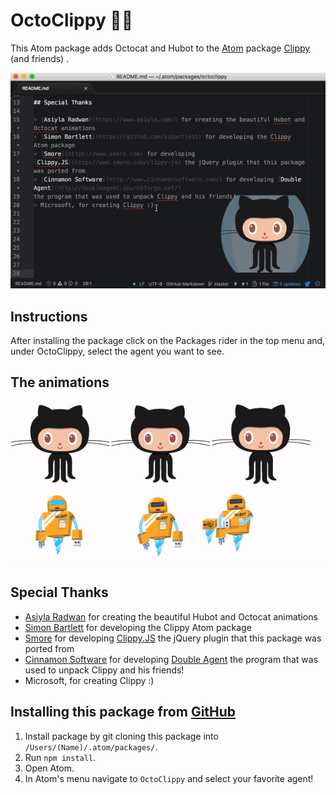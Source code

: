 # OctoClippy 🐙📎

This Atom package adds Octocat and Hubot to the [Atom](http://atom.io) package [Clippy](https://github.com/npentrel/octoclippy) (and friends) .

![Octoclippy in Action](octoclippy.gif)

## Instructions

After installing the package click on the Packages rider in the top menu and, under OctoClippy, select the agent you want to see.

## The animations

![Animations in OctoClippy](animations.gif)

## Special Thanks

* [Asiyla Radwan](https://www.asiyla.com/) for creating the beautiful Hubot and Octocat animations
* [Simon Bartlett](https://github.com/sibartlett) for developing the Clippy Atom package
* [Smore](https://www.smore.com) for developing [Clippy.JS](http://www.smore.com/clippy-js) the jQuery plugin that this package was ported from
* [Cinnamon Software](http://www.cinnamonsoftware.com/) for developing [Double Agent](http://doubleagent.sourceforge.net/)
the program that was used to unpack Clippy and his friends!
* Microsoft, for creating Clippy :)


## Installing this package from [GitHub](https://github.com/npentrel/octoclippy)
1. Install package by git cloning this package into `/Users/(Name)/.atom/packages/`.
2. Run `npm install`.
4. Open Atom.
5. In Atom's menu navigate to `OctoClippy` and select your favorite agent!
